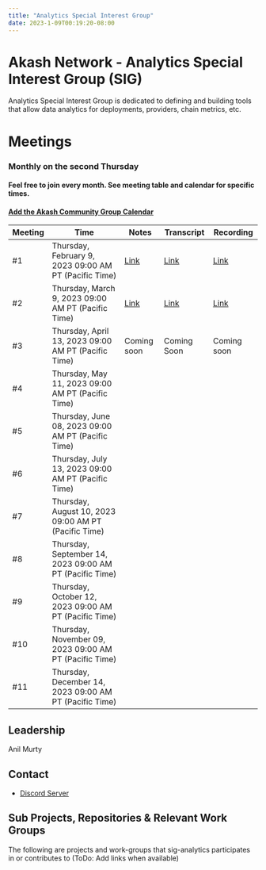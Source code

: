 ```yaml
---
title: "Analytics Special Interest Group"
date: 2023-1-09T00:19:20-08:00
---
```


# Akash Network - Analytics Special Interest Group (SIG)

Analytics Special Interest Group is dedicated to defining and building tools that allow data analytics for deployments, providers, chain metrics, etc.


# Meetings

### Monthly on the second Thursday

#### Feel free to join every month. See meeting table and calendar for specific times.

#### [Add the Akash Community Group Calendar](https://calendar.google.com/calendar/u/0?cid=Y18yNWU1ZTM3NDhlNGM0YWI3YTU1ZjQxZmJjNWViZWJjYzBhMDNiNDBmYjAyODc4NWYxNDE1OWJmYWViZWExMmUyQGdyb3VwLmNhbGVuZGFyLmdvb2dsZS5jb20)



| Meeting | Time | Notes | Transcript | Recording
| --- | --- | --- | --- | --- |
| #1 | Thursday, February 9, 2023 09:00 AM PT (Pacific Time) | [Link](https://github.com/akash-network/community/blob/main/sig-analytics/meetings/001-2023-02-09)  | [Link](https://github.com/akash-network/community/blob/main/sig-analytics/meetings/001-2023-02-09#transcript)  | [Link](https://ftbwz3nd2i3gjhmsgiwot2x4mah6mkzvkuztdh3thyaughvd36aq.arweave.net/LMNs7aPSNmSdkjIs6er8YA_mKzVVMzGfcz4BQx6j34E)
| #2 | Thursday, March 9, 2023 09:00 AM PT (Pacific Time) | [Link](https://github.com/akash-network/community/blob/main/sig-analytics/meetings/002-2023-03-09)  | [Link](https://github.com/akash-network/community/blob/main/sig-analytics/meetings/002-2023-03-09#transcript)  | [Link](https://fue3g4xmnsr4uy45y2pulbvwyo7ptfahmrvi6lvuweemi57slz4a.arweave.net/LQmzcuxso8pjncafRYa2w775lAdkao8utLEIxHfyXng)
| #3 | Thursday, April 13, 2023 09:00 AM PT (Pacific Time) | Coming soon   | Coming Soon  | Coming soon
| #4 | Thursday, May 11, 2023 09:00 AM PT (Pacific Time) |    |   | 
| #5 | Thursday, June 08, 2023 09:00 AM PT (Pacific Time) |    |   | 
| #6 | Thursday, July 13, 2023 09:00 AM PT (Pacific Time) |    |   | 
| #7 | Thursday, August 10, 2023 09:00 AM PT (Pacific Time) |    |   | 
| #8 | Thursday, September 14, 2023 09:00 AM PT (Pacific Time) |    |   | 
| #9 | Thursday, October 12, 2023 09:00 AM PT (Pacific Time) |    |   | 
| #10 | Thursday, November 09, 2023 09:00 AM PT (Pacific Time) |    |   | 
| #11 | Thursday, December 14, 2023 09:00 AM PT (Pacific Time) |    |   | 



## Leadership

Anil Murty


## Contact

- [Discord Server](https://discord.com/channels/747885925232672829/1062751220411945000/1071135748432068638)


## Sub Projects, Repositories & Relevant Work Groups

The following are projects and work-groups that sig-analytics participates in or contributes to (ToDo: Add links when available)

